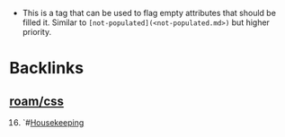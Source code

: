 - This is a tag that can be used to flag empty attributes that should be filled it. Similar to `[not-populated](<not-populated.md>)` but higher priority.

# Backlinks
## [roam/css](<roam/css.md>)
16. `#[Housekeeping](<Housekeeping.md>)

